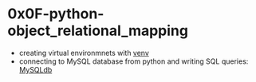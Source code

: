 # 0x0F-python-object_relational_mapping

* creating  virtual environmnets with [venv](https://docs.python.org/3/tutorial/venv.html)
* connecting to MySQL database from python and writing SQL queries: [MySQLdb](https://mysqlclient.readthedocs.io/user_guide.html#introduction)
